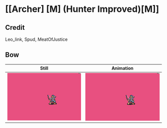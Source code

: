 # [\[Archer\] \[M\] \(Hunter Improved\)\[M\]]

## Credit

Leo_link, Spud, MeatOfJustice
	
## Bow

| Still | Animation |
| :---: | :-------: |
| ![Bow still](./Bow_000.png) | ![Bow animation](./Bow.gif) |
